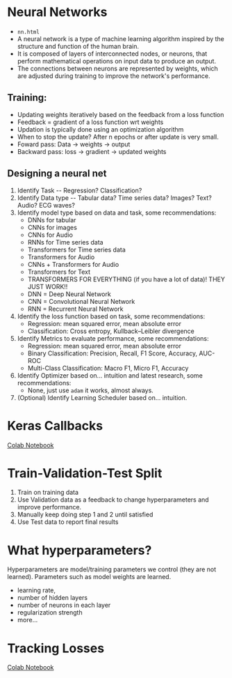 # Neural Networks
- `nn.html`
- A neural network is a type of machine learning algorithm inspired by the structure and function of the human brain.
- It is composed of layers of interconnected nodes, or neurons, that perform mathematical operations on input data to produce an output.
- The connections between neurons are represented by weights, which are adjusted during training to improve the network's performance.

## Training:
- Updating weights iteratively based on the feedback from a loss function  
- Feedback = gradient of a loss function wrt weights
- Updation is typically done using an optimization algorithm
- When to stop the update? After n epochs or after update is very small.
- Foward pass: Data -> weights -> output
- Backward pass: loss -> gradient -> updated weights

## Designing a neural net
1. Identify Task -- Regression? Classification?
2. Identify Data type -- Tabular data? Time series data? Images? Text? Audio? ECG waves?
3. Identify model type based on data and task, some recommendations:
    - DNNs for tabular
    - CNNs for images
    - CNNs for Audio
    - RNNs for Time series data
    - Transformers for Time series data
    - Transformers for Audio
    - CNNs + Transformers for Audio
    - Transformers for Text
    - TRANSFORMERS FOR EVERYTHING (if you have a lot of data)! THEY JUST WORK!!
    - DNN = Deep Neural Network
    - CNN = Convolutional Neural Network
    - RNN = Recurrent Neural Network
4. Identify the loss function based on task, some recommendations:
    - Regression: mean squared error, mean absolute error
    - Classification: Cross entropy, Kullback–Leibler divergence
5. Identify Metrics to evaluate performance, some recommendations:
    - Regression: mean squared error, mean absolute error
    - Binary Classification: Precision, Recall, F1 Score, Accuracy, AUC-ROC
    - Multi-Class Classification: Macro F1, Micro F1, Accuracy
6. Identify Optimizer based on... intuition and latest research, some recommendations:
    - None, just use `adam` it works, almost always. 
7. (Optional) Identify Learning Scheduler based on... intuition.

# Keras Callbacks
[Colab Notebook](https://colab.research.google.com/drive/1AzSezlsHrovE4T5jDjvs3kWMfETUhyJW?usp=sharing)

# Train-Validation-Test Split
1. Train on training data
2. Use Validation data as a feedback to change hyperparameters and improve performance. 
3. Manually keep doing step 1 and 2 until satisfied
4. Use Test data to report final results

# What hyperparameters?
Hyperparameters are model/training parameters we control (they are not learned). Parameters such as model weights are learned. 
- learning rate, 
- number of hidden layers
- number of neurons in each layer
- regularization strength
- more...

# Tracking Losses
[Colab Notebook](https://colab.research.google.com/drive/1T29gYRrgLw6-vrueFtT22YvPltTONcta?usp=sharing)
